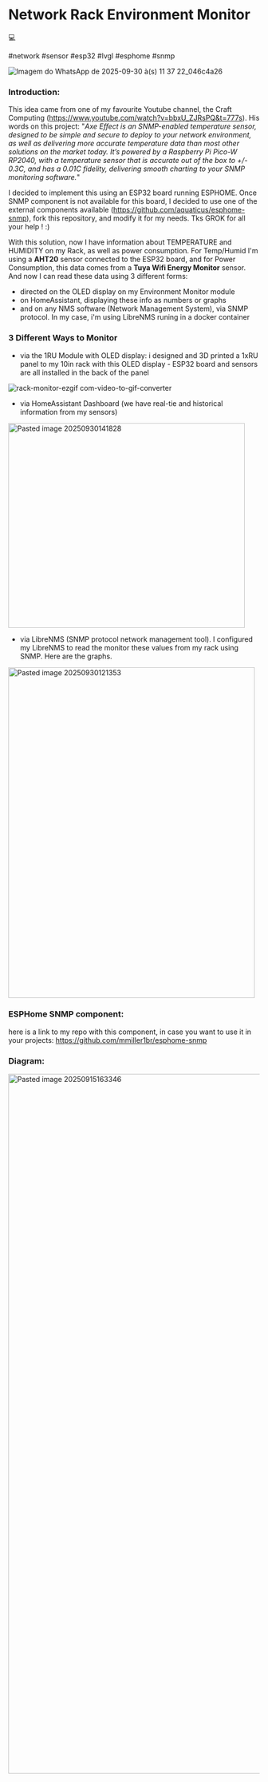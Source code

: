 # Network Rack Environment Monitor
💻

#network #sensor #esp32 #lvgl #esphome #snmp


![Imagem do WhatsApp de 2025-09-30 à(s) 11 37 22_046c4a26](https://github.com/user-attachments/assets/a042ca93-c8da-46c1-bb54-7593de1919a9)


### Introduction:

This idea came from one of my favourite Youtube channel, the Craft Computing (https://www.youtube.com/watch?v=bbxU_ZJRsPQ&t=777s). His words on this project: "*Axe Effect is an SNMP-enabled temperature sensor, designed to be simple and secure to deploy to your network environment, as well as delivering more accurate temperature data than most other solutions on the market today. It’s powered by a Raspberry Pi Pico-W RP2040, with a temperature sensor that is accurate out of the box to +/- 0.3C, and has a 0.01C fidelity, delivering smooth charting to your SNMP monitoring software.*"

I decided to implement this using an ESP32 board running ESPHOME. Once SNMP component is not available for this board, I decided to use one of the external components available (https://github.com/aquaticus/esphome-snmp), fork this repository, and modify it for my needs. Tks GROK for all your help ! :)

With this solution, now I have information about TEMPERATURE and HUMIDITY on my Rack, as well as power consumption. For Temp/Humid I'm using a **AHT20** sensor connected to the ESP32 board, and for Power Consumption, this data comes from a **Tuya Wifi Energy Monitor** sensor. And now I can read these data using 3 different forms:
- directed on the OLED display on my Environment Monitor module
- on HomeAssistant, displaying these info as numbers or graphs
- and on any NMS software (Network Management System), via SNMP protocol. In my case, i'm using LibreNMS runing in a docker container

### 3 Different Ways to Monitor

- via the 1RU Module with OLED display: i designed and 3D printed a 1xRU panel to my 10in rack with this OLED display - ESP32 board and sensors are all installed in the back of the panel
  
![rack-monitor-ezgif com-video-to-gif-converter](https://github.com/user-attachments/assets/31b7501e-9109-4ba0-a09f-3fd2ee1707ab)


- via HomeAssistant Dashboard (we have real-tie and historical information from my sensors)
  
<img width="474" height="410" alt="Pasted image 20250930141828" src="https://github.com/user-attachments/assets/7b2b07ea-9f5b-492e-855f-4ed09522874e" />


- via LibreNMS (SNMP protocol network management tool). I configured my LibreNMS to read the monitor these values from my rack using SNMP. Here are the graphs.
  
<img width="494" height="662" alt="Pasted image 20250930121353" src="https://github.com/user-attachments/assets/4d574faf-b4a7-4c5a-aee8-1ffad36315d0" />


### ESPHome SNMP component:

here is a link to my repo with this component, in case you want to use it in your projects:
https://github.com/mmiller1br/esphome-snmp


### Diagram:

<img width="1765" height="1401" alt="Pasted image 20250915163346" src="https://github.com/user-attachments/assets/168ab3f1-5def-4bf7-9b15-d65731fec677" />


